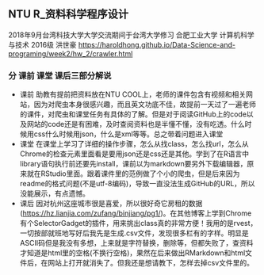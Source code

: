 ## NTU R_资料科学程序设计
2018年9月台湾科技大学大学交流期间于台湾大学修习
合肥工业大学 计算机科学与技术 2016级 洪世豪
https://haroldhong.github.io/Data-Science-and-programing/week2/hw_2/crawler.html
### 分 课前 课堂 课后三部分解说
- 课前
助教有提前把资料放在NTU COOL上，老师的课件包含有视频和相关网站，因为对爬虫本身很感兴趣，而且英文功底不佳，故提前一天过了一遍老师的课件，对爬虫和课堂任务有具体的了解。但是对于阅读GitHub上的code以及网站的code还是有困难，及时查阅资料也是半懂不懂，没有吃透。什么时候用css什么时候用json，什么是xml等等。总之带着问题进入课堂
- 课堂
在课堂上学习了详细的操作步骤，怎么从找class，怎么找url，怎么从Chrome的检查元素里面看是要用json还是css还是其他。学到了在R语言中library语句执行前还要先install，课前以为markdown要另外下载编辑器，原来就在RStudio里面。跟着课件里的范例做了个小的爬虫，但是后来因为readme的格式问题(不是utf-8编码)，导致一直没法生成GitHub的URL，所以没能展示，有点遗憾。
- 课后
因对杭州这座城市很是喜爱，所以很好奇它房租的数据(https://hz.lianjia.com/zufang/binjiang/pg1/)。在其他博客上学到Chrome有个SelectorGadget的插件，用来挑出class真的非常方便！我用的是rvest，一切按部就班地写好后我先是生成.csv文件，发现很多栏有<U00A0><U00A0>的字样。明显是ASCII码但是我没有多想，上来就是字符替换，删除等，但都失败了，查资料才知道是html里的空格(不换行空格)，果然在后来做出RMarkdown和html文件后，在网站上打开<U00A0>就消失了。但我还是想请教下，怎样去掉csv文件里的<U00A0>。
